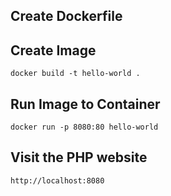 ## Create Dockerfile

## Create Image
`
docker build -t hello-world .
`

## Run Image to Container
`
docker run -p 8080:80 hello-world
`

## Visit the PHP website
`
http://localhost:8080
`
